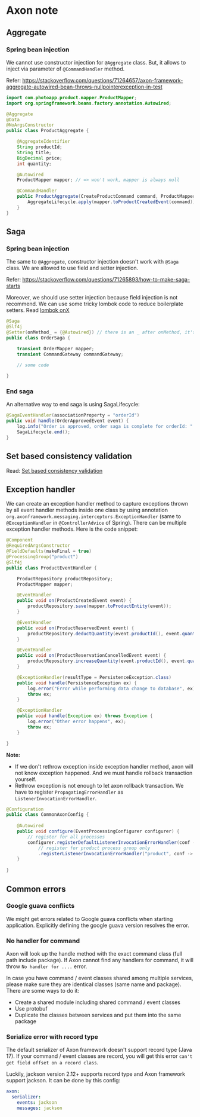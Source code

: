 # Axon note

## Aggregate
### Spring bean injection
We cannot use constructor injection for `@Aggregate` class. But, it allows to inject
via parameter of `@CommandHandler` method.

Refer: https://stackoverflow.com/questions/71264657/axon-framework-aggregate-autowired-bean-throws-nullpointerexception-in-test
```java
import com.photoapp.product.mapper.ProductMapper;
import org.springframework.beans.factory.annotation.Autowired;

@Aggregate
@Data
@NoArgsConstructor
public class ProductAggregate {

    @AggregateIdentifier
    String productId;
    String title;
    BigDecimal price;
    int quantity;

    @Autowired
    ProductMapper mapper; // => won't work, mapper is always null

    @CommandHandler
    public ProductAggregate(CreateProductCommand command, ProductMapper mapper) { // inject bean ProductMapper
        AggregateLifecycle.apply(mapper.toProductCreatedEvent(command));
    }
}
```

## Saga
### Spring bean injection
The same to `@Aggregate`, constructor injection doesn't work with `@Saga` class. We are allowed to use field
and setter injection.

Refer: https://stackoverflow.com/questions/71265893/how-to-make-saga-starts

Moreover, we should use setter injection because field injection is not recommend. We can use some tricky lombok code
to reduce boilerplate setters. Read [lombok onX](https://projectlombok.org/features/experimental/onX)
```java
@Saga
@Slf4j
@Setter(onMethod_ = {@Autowired}) // there is an _ after onMethod, it's not mistake
public class OrderSaga {

    transient OrderMapper mapper;
    transient CommandGateway commandGateway;
    
    // some code

}
```

### End saga
An alternative way to end saga is using SagaLifecycle:
```java
@SagaEventHandler(associationProperty = "orderId")
public void handle(OrderApprovedEvent event) {
    log.info("Order is approved, order saga is complete for orderId: " + event.getOrderId());
    SagaLifecycle.end();
}
```

## Set based consistency validation
Read: [Set based consistency validation](https://developer.axoniq.io/w/set-based-consistency-validation)

## Exception handler
We can create an exception handler method to capture exceptions thrown by all event handler methods inside one class by using 
annotation `org.axonframework.messaging.interceptors.ExceptionHandler` (same to `@ExceptionHandler` in `@ControllerAdvice` of Spring).
There can be multiple exception handler methods. Here is the code snippet:
```java
@Component
@RequiredArgsConstructor
@FieldDefaults(makeFinal = true)
@ProcessingGroup("product")
@Slf4j
public class ProductEventHandler {

    ProductRepository productRepository;
    ProductMapper mapper;

    @EventHandler
    public void on(ProductCreatedEvent event) {
        productRepository.save(mapper.toProductEntity(event));
    }

    @EventHandler
    public void on(ProductReservedEvent event) {
        productRepository.deductQuantity(event.productId(), event.quantity());
    }

    @EventHandler
    public void on(ProductReservationCancelledEvent event) {
        productRepository.increaseQuantity(event.productId(), event.quantity());
    }

    @ExceptionHandler(resultType = PersistenceException.class)
    public void handle(PersistenceException ex) {
        log.error("Error while performing data change to database", ex);
        throw ex;
    }

    @ExceptionHandler
    public void handle(Exception ex) throws Exception {
        log.error("Other error happens", ex);
        throw ex;
    }

}
```

**Note:**
- If we don't rethrow exception inside exception handler method, axon will not know exception happened. And we must handle rollback transaction yourself.
- Rethrow exception is not enough to let axon rollback transaction. We have to register `PropagatingErrorHandler` as `ListenerInvocationErrorHandler`.
```java
@Configuration
public class CommonAxonConfig {
    
    @Autowired
    public void configure(EventProcessingConfigurer configurer) {
        // register for all processes
        configurer.registerDefaultListenerInvocationErrorHandler(conf -> PropagatingErrorHandler.instance())
            // register for product process group only
            .registerListenerInvocationErrorHandler("product", conf -> PropagatingErrorHandler.instance());
    }
    
}
```

## Common errors
### Google guava conflicts
We might get errors related to Google guava conflicts when starting application.
Explicitly defining the google guava version resolves the error.

### No handler for command
Axon will look up the handle method with the exact command class (full path include package). If Axon cannot find any handlers
for command, it will throw `No handler for ....` error.

In case you have command / event classes shared among multiple services, please make sure they are identical classes (same name and package).
There are some ways to do it:
- Create a shared module including shared command / event classes
- Use protobuf
- Duplicate the classes between services and put them into the same package

### Serialize error with record type
The default serializer of Axon framework doesn't support record type (Java 17). If your command / event classes
are record, you will get this error `can't get field offset on a record class`.

Luckily, jackson version 2.12+ supports record type and Axon framework support jackson. It can be done by this config:
```yaml
axon:
  serializer:
    events: jackson
    messages: jackson
```